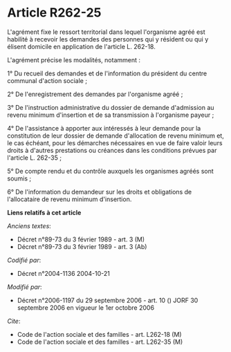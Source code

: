# Article R262-25

L'agrément fixe le ressort territorial dans lequel l'organisme agréé est habilité à recevoir les demandes des personnes qui y
résident ou qui y élisent domicile en application de l'article L. 262-18.

L'agrément précise les modalités, notamment :

1° Du recueil des demandes et de l'information du président du centre communal d'action sociale ;

2° De l'enregistrement des demandes par l'organisme agréé ;

3° De l'instruction administrative du dossier de demande d'admission au revenu minimum d'insertion et de sa transmission à
l'organisme payeur ;

4° De l'assistance à apporter aux intéressés à leur demande pour la constitution de leur dossier de demande d'allocation de
revenu minimum et, le cas échéant, pour les démarches nécessaires en vue de faire valoir leurs droits à d'autres prestations
ou créances dans les conditions prévues par l'article L. 262-35 ;

5° De compte rendu et du contrôle auxquels les organismes agréés sont soumis ;

6° De l'information du demandeur sur les droits et obligations de l'allocataire de revenu minimum d'insertion.

**Liens relatifs à cet article**

_Anciens textes_:

  - Décret n°89-73 du 3 février 1989 - art. 3 (M)
  - Décret n°89-73 du 3 février 1989 - art. 3 (Ab)

_Codifié par_:

  - Décret n°2004-1136 2004-10-21

_Modifié par_:

  - Décret n°2006-1197 du 29 septembre 2006 - art. 10 () JORF 30 septembre 2006 en vigueur le 1er octobre 2006

_Cite_:

  - Code de l'action sociale et des familles - art. L262-18 (M)
  - Code de l'action sociale et des familles - art. L262-35 (M)
